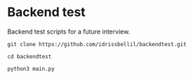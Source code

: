 # Backend test
Backend test scripts for a future interview.

`git clone https://github.com/idrissbellil/backendtest.git`

`cd backendtest`

`python3 main.py`
